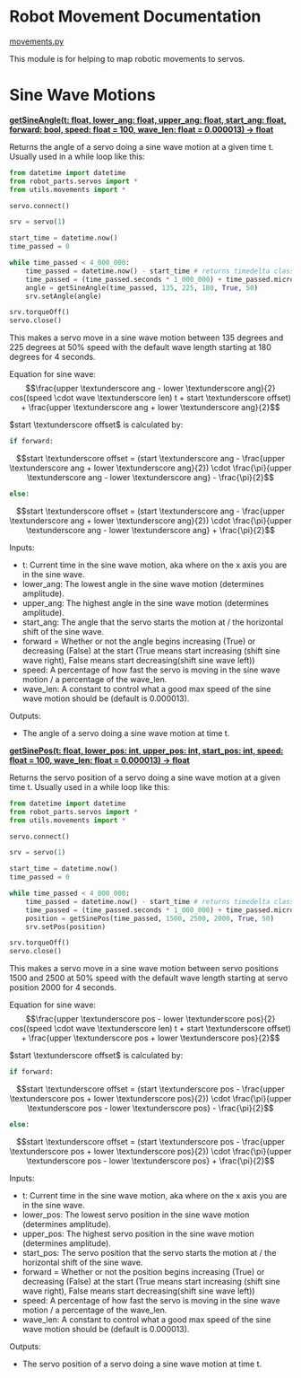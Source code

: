 # Robot Movement Documentation

[movements.py](/src/utils/movements.py)

This module is for helping to map robotic movements to servos.

# Sine Wave Motions

<ins>**getSineAngle(t: float, lower_ang: float, upper_ang: float, start_ang: float, forward: bool, speed: float = 100, wave_len: float = 0.000013) -> float**</ins>

Returns the angle of a servo doing a sine wave motion at a given time t.
Usually used in a while loop like this:
```py
from datetime import datetime
from robot_parts.servos import *
from utils.movements import *

servo.connect()

srv = servo(1)

start_time = datetime.now()
time_passed = 0

while time_passed < 4_000_000:
	time_passed = datetime.now() - start_time # returns timedelta class
	time_passed = (time_passed.seconds * 1_000_000) + time_passed.microseconds
	angle = getSineAngle(time_passed, 135, 225, 180, True, 50)
	srv.setAngle(angle)

srv.torqueOff()
servo.close()
```
This makes a servo move in a sine wave motion between 135 degrees and 225 degrees at 50% speed with the default wave length starting at 180 degrees for 4 seconds.

Equation for sine wave:
$$\frac{upper \textunderscore ang - lower \textunderscore ang}{2} cos((speed \cdot wave \textunderscore len) t + start \textunderscore offset) + \frac{upper \textunderscore ang + lower \textunderscore ang}{2}$$

$start \textunderscore offset$ is calculated by:

```py
if forward:
```

$$start \textunderscore offset = (start \textunderscore ang - \frac{upper \textunderscore ang + lower \textunderscore ang}{2}) \cdot \frac{\pi}{upper \textunderscore ang - lower \textunderscore ang} - \frac{\pi}{2}$$

```py
else:
```

$$start \textunderscore offset = (start \textunderscore ang - \frac{upper \textunderscore ang + lower \textunderscore ang}{2}) \cdot \frac{\pi}{upper \textunderscore ang - lower \textunderscore ang} + \frac{\pi}{2}$$

Inputs:

- t: Current time in the sine wave motion, aka where on the x axis you are in the sine wave.
- lower_ang: The lowest angle in the sine wave motion (determines amplitude).
- upper_ang: The highest angle in the sine wave motion (determines amplitude).
- start_ang: The angle that the servo starts the motion at / the horizontal shift of the sine wave.
- forward = Whether or not the angle begins increasing (True) or decreasing (False) at the start (True means start increasing (shift sine wave right), False means start decreasing(shift sine wave left))
- speed: A percentage of how fast the servo is moving in the sine wave motion / a percentage of the wave_len.
- wave_len: A constant to control what a good max speed of the sine wave motion should be (default is 0.000013).

Outputs:

- The angle of a servo doing a sine wave motion at time t.

<ins>**getSinePos(t: float, lower_pos: int, upper_pos: int, start_pos: int, speed: float = 100, wave_len: float = 0.000013) -> float**</ins>

Returns the servo position of a servo doing a sine wave motion at a given time t.
Usually used in a while loop like this:
```py
from datetime import datetime
from robot_parts.servos import *
from utils.movements import *

servo.connect()

srv = servo(1)

start_time = datetime.now()
time_passed = 0

while time_passed < 4_000_000:
	time_passed = datetime.now() - start_time # returns timedelta class
	time_passed = (time_passed.seconds * 1_000_000) + time_passed.microseconds
	position = getSinePos(time_passed, 1500, 2500, 2000, True, 50)
	srv.setPos(position)

srv.torqueOff()
servo.close()
```
This makes a servo move in a sine wave motion between servo positions 1500 and 2500 at 50% speed with the default wave length starting at servo position 2000 for 4 seconds.

Equation for sine wave:
$$\frac{upper \textunderscore pos - lower \textunderscore pos}{2} cos((speed \cdot wave \textunderscore len) t + start \textunderscore offset) + \frac{upper \textunderscore pos + lower \textunderscore pos}{2}$$

$start \textunderscore offset$ is calculated by:

```py
if forward:
```

$$start \textunderscore offset = (start \textunderscore pos - \frac{upper \textunderscore pos + lower \textunderscore pos}{2}) \cdot \frac{\pi}{upper \textunderscore pos - lower \textunderscore pos} - \frac{\pi}{2}$$

```py
else:
```

$$start \textunderscore offset = (start \textunderscore pos - \frac{upper \textunderscore pos + lower \textunderscore pos}{2}) \cdot \frac{\pi}{upper \textunderscore pos - lower \textunderscore pos} + \frac{\pi}{2}$$

Inputs:

- t: Current time in the sine wave motion, aka where on the x axis you are in the sine wave.
- lower_pos: The lowest servo position in the sine wave motion (determines amplitude).
- upper_pos: The highest servo position in the sine wave motion (determines amplitude).
- start_pos: The servo position that the servo starts the motion at / the horizontal shift of the sine wave.
- forward = Whether or not the position begins increasing (True) or decreasing (False) at the start (True means start increasing (shift sine wave right), False means start decreasing(shift sine wave left))
- speed: A percentage of how fast the servo is moving in the sine wave motion / a percentage of the wave_len.
- wave_len: A constant to control what a good max speed of the sine wave motion should be (default is 0.000013).

Outputs:

- The servo position of a servo doing a sine wave motion at time t.
